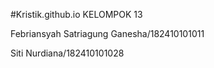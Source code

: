 #Kristik.github.io
KELOMPOK 13
<p>Febriansyah Satriagung Ganesha/182410101011</p>
<p>Siti Nurdiana/182410101028</p>
